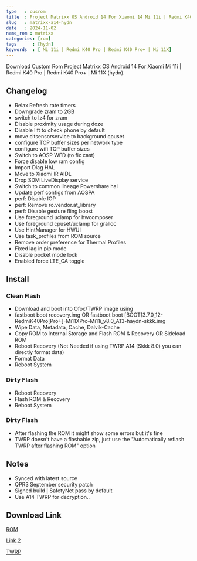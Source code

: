 ```yaml
---
type   : cusrom
title  : Project Matrixx OS Android 14 For Xiaomi 14 Mi 11i | Redmi K40 Pro | Redmi K40 Pro+ | Mi 11X
slug   : matrixx-a14-hydn
date   : 2024-11-02
name_rom : matrixx
categories: [rom]
tags      : [hydn]
keywords  : [ Mi 11i | Redmi K40 Pro | Redmi K40 Pro+ | Mi 11X]
---
```


Download Custom Rom Project Matrixx OS Android 14 For Xiaomi  Mi 11i | Redmi K40 Pro | Redmi K40 Pro+ | Mi 11X (hydn).

## Changelog
* Relax Refresh rate timers
* Downgrade zram to 2GB
* switch to lz4 for zram
* Disable proximity usage during doze
* Disable lift to check phone by default
* move citsensorservice to background cpuset
* configure TCP buffer sizes per network type
* configure wifi TCP buffer sizes
* Switch to AOSP WFD (to fix cast)
* Force disable low ram config
* Import Diag HAL
* Move to Xiaomi IR AIDL
* Drop SDM LiveDisplay service
* Switch to common lineage Powershare hal
* Update perf configs from AOSPA
* perf: Disable IOP
* perf: Remove ro.vendor.at_library
* perf: Disable gesture fling boost 
* Use foreground uclamp for hwcomposer
* Use foreground cpuset/uclamp for gralloc
* Use HintManager for HWUI
* Use task_profiles from ROM source
* Remove order preference for Thermal Profiles
* Fixed lag in pip mode
* Disable pocket mode lock
* Enabled force LTE_CA toggle

## Install
### Clean Flash
- Download and boot into Ofox/TWRP image using
- fastboot boot recovery.img OR fastboot boot [BOOT]3.7.0_12-RedmiK40Pro[Pro+]-Mi11XPro-Mi11i_v8.0_A13-haydn-skkk.img
- Wipe Data, Metadata, Cache, Dalvik-Cache
- Copy ROM to Internal Storage and Flash ROM & Recovery OR Sideload ROM
- Reboot Recovery (Not Needed if using TWRP A14 (Skkk 8.0) you can directly format data)
- Format Data
- Reboot System
### Dirty Flash
- Reboot Recovery
- Flash ROM & Recovery
- Reboot System

### Dirty Flash
- After flashing the ROM it might show some errors but it's fine
- TWRP doesn't have a flashable zip, just use the "Automatically reflash TWRP after flashing ROM" option

## Notes
- Synced with latest source
- QPR3 September security patch
- Signed build | SafetyNet pass by default 
- Use A14 TWRP for decryption..


## Download Link
[ROM](https://sourceforge.net/projects/the-haydn-project/files/Matrixx-14/)

[Link 2](https://www.pling.com/p/2082602/)


[TWRP](https://t.me/Mi11XProOfficial/336929)

